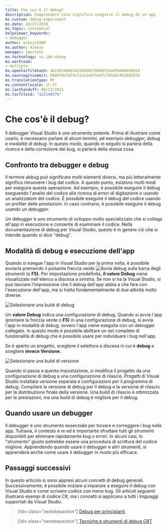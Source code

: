 ```yaml
---
title: Che cos'è il debug?
description: Comprendere cosa significa eseguire il debug di un'app
ms.custom: debug-experiment
ms.date: 10/17/2018
ms.topic: conceptual
helpviewer_keywords:
- debugger
author: mikejo5000
ms.author: mikejo
manager: jmartens
ms.technology: vs-ide-debug
ms.workload:
- multiple
ms.openlocfilehash: 4b2303480e242585801f8908f544df6409699d18
ms.sourcegitcommit: 68897da7d74c31ae1ebf5d47c7b5ddc9b108265b
ms.translationtype: MT
ms.contentlocale: it-IT
ms.lasthandoff: 08/13/2021
ms.locfileid: "122146576"
---
```

# <a name="what-is-debugging"></a>Che cos'è il debug?

Il debugger Visual Studio è uno strumento potente. Prima di illustrare come usarlo, è necessario parlare di alcuni termini, ad esempio *debugger,* *debug* e *modalità di debug.* In questo modo, quando in seguito si parlerà della ricerca e della correzione dei bug, si parlerà della stessa cosa.

## <a name="debugger-vs-debugging"></a>Confronto tra debugger e debug

Il termine *debug* può significare molti elementi diversi, ma più letteralmente significa rimuovere i bug dal codice. A questo punto, esistono molti modi per eseguire questa operazione. Ad esempio, è possibile eseguire il debug eseguendo l'analisi del codice alla ricerca di errori di digitazione o usando un analizzatore del codice. È possibile eseguire il debug del codice usando un profiler delle prestazioni. In caso contrario, è possibile eseguire il debug usando un *debugger*.

Un debugger è uno strumento di sviluppo molto specializzato che si collega all'app in esecuzione e consente di esaminare il codice. Nella documentazione di debug per Visual Studio, questo è in genere ciò che si intende quando si dice "debug".

## <a name="debug-mode-vs-running-your-app"></a>Modalità di debug e esecuzione dell'app

Quando si esegue l'app in Visual Studio per la prima volta, è possibile avviarla premendo il pulsante freccia verde ![Avvia](../debugger/media/dbg-tour-start-debugging.png "Avvia debug") debug sulla barra degli strumenti (o **F5).** Per impostazione predefinita, **il valore Debug** viene visualizzato nell'elenco a discesa a sinistra. Se non si ha la Visual Studio, si può lasciare l'impressione che il debug dell'app abbia a che fare con l'esecuzione dell'app, ma si tratta fondamentalmente di due attività molto diverse.

![Selezionare una build di debug](../debugger/media/what-is-debugging-debug-build.png)

Un **valore Debug** indica una configurazione di debug. Quando si avvia l'app (premere la freccia verde o **F5)** in una configurazione di debug, si avvia l'app in modalità *di debug,* ovvero l'app viene eseguita con un debugger collegato. In questo modo è possibile abilitare un set completo di funzionalità di debug che è possibile usare per individuare i bug nell'app.

Se è aperto un progetto, scegliere il selettore a discesa in cui è **debug** e scegliere **invece Versione.**

![Selezionare una build di versione](../debugger/media/what-is-debugging-release-build.png)

Quando si passa a questa impostazione, si modifica il progetto da una configurazione di debug a una configurazione di rilascio. Progetti di Visual Studio installata versione separata e configurazioni per il programma di debug. Compilare la versione di debug per il debug e la versione di rilascio per la distribuzione finale della versione. Una build di rilascio è ottimizzata per le prestazioni, ma una build di debug è migliore per il debug.

## <a name="when-to-use-a-debugger"></a>Quando usare un debugger

Il debugger è uno strumento essenziale per trovare e correggere i bug nelle app. Tuttavia, il contesto è re ed è importante sfruttare tutti gli strumenti disponibili per eliminare rapidamente bug o errori. In alcuni casi, lo "strumento" giusto potrebbe essere una procedura di scrittura del codice migliore. Apprendendo quando usare il debugger e altri strumenti, si apprenderà anche come usare il debugger in modo più efficace.

## <a name="next-steps"></a>Passaggi successivi

In questo articolo si sono appresi alcuni concetti di debug generali. Successivamente, è possibile iniziare a imparare a eseguire il debug con Visual Studio e come scrivere codice con meno bug. Gli articoli seguenti illustrano esempi di codice C#, ma i concetti si applicano a tutti i linguaggi supportati da Visual Studio.

> [!div class="nextstepaction"]
> [Debug per principianti](../debugger/debugging-absolute-beginners.md)

> [!div class="nextstepaction"]
> [Tecniche e strumenti di debug CRT](../debugger/write-better-code-with-visual-studio.md)

